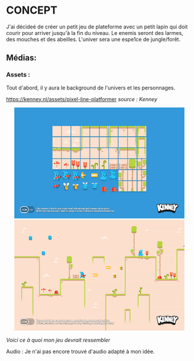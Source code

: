 # CONCEPT

J'ai décideé de créer un petit jeu de plateforme avec un petit lapin qui doit courir pour arriver jusqu'à la fin du niveau. Le enemis seront des larmes, des mouches et des abeilles. L'univer sera une espe1ce de jungle/forêt. 

## Médias: 

### Assets : 
Tout d'abord, il y aura le background de l'univers et les personnages. 

https://kenney.nl/assets/pixel-line-platformer *source : Kenney*

<p align="center" width="100%">
<img src="./medias/bunny.png" width= 460px height= 300px/> <img src="./medias/game-bunny.png" width= 460px height= 300px/>
</p>

*Voici ce à quoi mon jeu devrait ressembler*

Audio : Je n'ai pas encore trouvé d'audio adapté à mon idée. 
